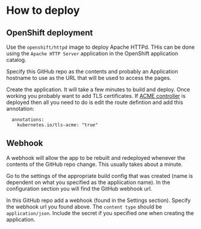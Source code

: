 # How to deploy

## OpenShift deployment

Use the `openshift/httpd` image to deploy Apache HTTPd. THis can be done using the `Apache HTTP Server` 
application in the OpenShift application catalog. 

Specify this GitHub repo as the contents and probably an Application hostname to use as the URL that will
be used to access the pages.

Create the application. It will take a few minutes to build and deploy.
Once working you probably want to add TLS certificates. If [ACME controller](https://github.com/tnozicka/openshift-acme) 
is deployed then all you need to do is edit the route defintion and add this annotation:
```
  annotations:
    kubernetes.io/tls-acme: "true"
```

## Webhook

A webhook will allow the app to be rebuilt and redeployed whenever the contents of the GitHub repo change.
This usually takes about a minute. 

Go to the settings of the appropriate build config that was created (name is dependent on what you specified as the 
appliication name). In the configuration section you will find the GitHub webhook url.

In this GitHub repo add a webhook (found in the Settings section). Specify the webhook url you found above.
The `content type` should be `application/json`. Include the secret if you specified one when creating the 
application.
